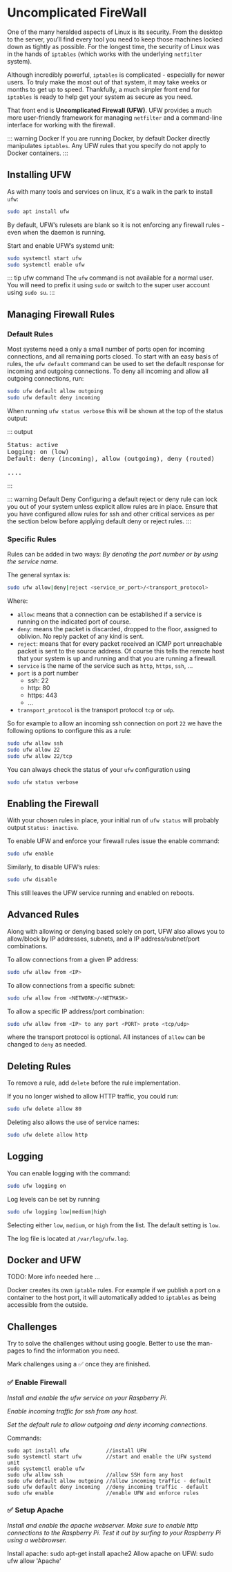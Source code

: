 # Uncomplicated FireWall

One of the many heralded aspects of Linux is its security. From the desktop to the server, you’ll find every tool you need to keep those machines locked down as tightly as possible. For the longest time, the security of Linux was in the hands of `iptables` (which works with the underlying `netfilter` system).

Although incredibly powerful, `iptables` is complicated - especially for newer users. To truly make the most out of that system, it may take weeks or months to get up to speed. Thankfully, a much simpler front end for `iptables` is ready to help get your system as secure as you need.

That front end is **Uncomplicated Firewall (UFW)**. UFW provides a much more user-friendly framework for managing `netfilter` and a command-line interface for working with the firewall.

::: warning Docker
If you are running Docker, by default Docker directly manipulates `iptables`. Any UFW rules that you specify do not apply to Docker containers.
:::

## Installing UFW

As with many tools and services on linux, it's a walk in the park to install `ufw`:

```bash
sudo apt install ufw
```

By default, UFW’s rulesets are blank so it is not enforcing any firewall rules - even when the daemon is running.

Start and enable UFW’s systemd unit:

```bash
sudo systemctl start ufw
sudo systemctl enable ufw
```

::: tip ufw command
The `ufw` command is not available for a normal user. You will need to prefix it using `sudo` or switch to the super user account using `sudo su`.
:::

## Managing Firewall Rules

### Default Rules

Most systems need a only a small number of ports open for incoming connections, and all remaining ports closed. To start with an easy basis of rules, the `ufw default` command can be used to set the default response for incoming and outgoing connections. To deny all incoming and allow all outgoing connections, run:

```bash
sudo ufw default allow outgoing
sudo ufw default deny incoming
```

When running `ufw status verbose` this will be shown at the top of the status output:

::: output
<pre>
Status: active
Logging: on (low)
Default: deny (incoming), allow (outgoing), deny (routed)

....
</pre>
:::

::: warning Default Deny
Configuring a default reject or deny rule can lock you out of your system unless explicit allow rules are in place. Ensure that you have configured allow rules for ssh and other critical services as per the section below before applying default deny or reject rules.
:::

### Specific Rules

Rules can be added in two ways: *By denoting the port number or by using the service name.*

The general syntax is:

```bash
sudo ufw allow|deny|reject <service_or_port>/<transport_protocol>
```

Where:

* `allow`: means that a connection can be established if a service is running on the indicated port of course.
* `deny`: means the packet is discarded, dropped to the floor, assigned to oblivion. No reply packet of any kind is sent.
* `reject`: means that for every packet received an ICMP port unreachable packet is sent to the source address. Of course this tells the remote host that your system is up and running and that you are running a firewall.
* `service` is the name of the service such as `http`, `https`, `ssh`, ...
* `port` is a port number
  * ssh: 22
  * http: 80
  * https: 443
  * ...
* `transport_protocol` is the transport protocol `tcp` or `udp`.

So for example to allow an incoming ssh connection on port `22` we have the following options to configure this as a rule:

```bash
sudo ufw allow ssh
sudo ufw allow 22
sudo ufw allow 22/tcp
```

You can always check the status of your `ufw` configuration using

```bash
sudo ufw status verbose
```

## Enabling the Firewall

With your chosen rules in place, your initial run of `ufw status` will probably output `Status: inactive`.

To enable UFW and enforce your firewall rules issue the enable command:

```bash
sudo ufw enable
```

Similarly, to disable UFW’s rules:

```bash
sudo ufw disable
```

This still leaves the UFW service running and enabled on reboots.

## Advanced Rules

Along with allowing or denying based solely on port, UFW also allows you to allow/block by IP addresses, subnets, and a IP address/subnet/port combinations.

To allow connections from a given IP address:

```bash
sudo ufw allow from <IP>
```

To allow connections from a specific subnet:

```bash
sudo ufw allow from <NETWORK>/<NETMASK>
```

To allow a specific IP address/port combination:

```bash
sudo ufw allow from <IP> to any port <PORT> proto <tcp/udp>
```

where the transport protocol is optional. All instances of `allow` can be changed to `deny` as needed.

## Deleting Rules

To remove a rule, add `delete` before the rule implementation.

If you no longer wished to allow HTTP traffic, you could run:

```bash
sudo ufw delete allow 80
```

Deleting also allows the use of service names:

```bash
sudo ufw delete allow http
```

## Logging

You can enable logging with the command:

```bash
sudo ufw logging on
```

Log levels can be set by running

```bash
sudo ufw logging low|medium|high
```

Selecting either `low`, `medium`, or `high` from the list. The default setting is `low`.

The log file is located at `/var/log/ufw.log`.

## Docker and UFW

TODO: More info needed here ...

Docker creates its own `iptable` rules. For example if we publish a port on a container to the host port, it will automatically added to `iptables` as being accessible from the outside.

## Challenges

Try to solve the challenges without using google. Better to use the man-pages to find the information you need.

Mark challenges using a ✅ once they are finished.

### ✅ Enable Firewall

*Install and enable the ufw service on your Raspberry Pi.*

*Enable incoming traffic for ssh from any host.*

*Set the default rule to allow outgoing and deny incoming connections.*

Commands:

```commands:
sudo apt install ufw            //install UFW
sudo systemctl start ufw        //start and enable the UFW systemd unit
sudo systemctl enable ufw 
sudo ufw allow ssh              //allow SSH form any host
sudo ufw default allow outgoing //allow incoming traffic - default
sudo ufw default deny incoming  //deny incoming traffic - default
sudo ufw enable                 //enable UFW and enforce rules
```

### ✅ Setup Apache

*Install and enable the apache webserver. Make sure to enable http connections to the Raspberry Pi. Test it out by surfing to your Raspberry Pi using a webbrowser.*

Install apache: sudo apt-get install apache2
Allow apache on UFW: sudo ufw allow 'Apache'
